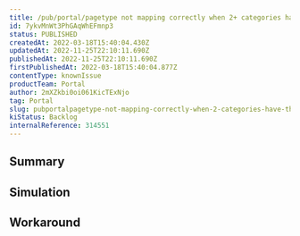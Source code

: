```yaml
---
title: /pub/portal/pagetype not mapping correctly when 2+ categories have the same name
id: 7ykvMnWt3PhGAqWhEFmnp3
status: PUBLISHED
createdAt: 2022-03-18T15:40:04.430Z
updatedAt: 2022-11-25T22:10:11.690Z
publishedAt: 2022-11-25T22:10:11.690Z
firstPublishedAt: 2022-03-18T15:40:04.877Z
contentType: knownIssue
productTeam: Portal
author: 2mXZkbi0oi061KicTExNjo
tag: Portal
slug: pubportalpagetype-not-mapping-correctly-when-2-categories-have-the-same-name
kiStatus: Backlog
internalReference: 314551
---
```


## Summary



## Simulation



## Workaround



